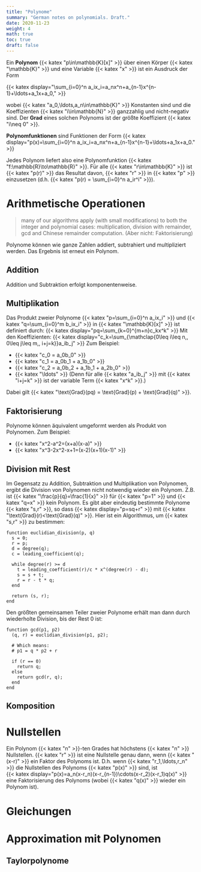 ```yaml
---
title: "Polynome"
summary: "German notes on polynomials. Draft."
date: 2020-11-23
weight: 4
math: true
toc: true
draft: false
---
```


Ein **Polynom** {{< katex "p\in\mathbb{K}[x]" >}} über einen Körper {{< katex "\mathbb{K}" >}} und eine Variable {{< katex "x" >}} ist ein Ausdruck der Form

{{< katex display="\sum_{i=0}^n a_ix_i=a_nx^n+a_{n-1}x^{n-1}+\ldots+a_1x+a_0," >}}

wobei {{< katex "a_0,\ldots,a_n\in\mathbb{K}" >}} Konstanten sind und die Koeffizienten {{< katex "i\in\mathbb{N}" >}} ganzzahlig und nicht-negativ sind. Der **Grad** eines solchen Polynoms ist der größte Koeffizient {{< katex "i\neq 0" >}}.

**Polynomfunktionen** sind Funktionen der Form
{{< katex display="p(x)=\sum_{i=0}^n a_ix_i=a_nx^n+a_{n-1}x^{n-1}+\ldots+a_1x+a_0." >}}

Jedes Polynom liefert also eine Polynomfunktion {{< katex "f:\mathbb{R}\to\mathbb{R}" >}}.
Für alle {{< katex "r\in\mathbb{K}" >}} ist {{< katex "p(r)" >}} das Resultat davon, {{< katex "r" >}} in {{< katex "p" >}} einzusetzen (d.h. {{< katex "p(r) = \sum_{i=0}^n a_ir^i" >}}).

# Arithmetische Operationen

> many of our algorithms apply (with small modifications) to both the integer and polynomial cases: multiplication, division with remainder, gcd and Chinese remainder computation.
(Aber nicht: Faktorisierung)

Polynome können wie ganze Zahlen addiert, subtrahiert und multipliziert werden. Das Ergebnis ist erneut ein Polynom.

## Addition

Addition und Subtraktion erfolgt komponentenweise.

## Multiplikation

Das Produkt zweier Polynome {{< katex "p=\sum_{i=0}^n a_ix_i" >}} und {{< katex "q=\sum_{i=0}^m b_ix_i" >}} in {{< katex "\mathbb{K}[x]" >}} ist definiert durch:
{{< katex display="pq=\sum_{k=0}^{m+n}c_kx^k" >}}
Mit den Koeffizienten:
{{< katex display="c_k=\sum_{\mathclap{0\leq i\leq n,\, 0\leq j\leq m,\, i+j=k}}a_ib_j" >}}
Zum Beispiel:
* {{< katex "c_0 = a_0b_0" >}}
* {{< katex "c_1 = a_0b_1 + a_1b_0" >}}
* {{< katex "c_2 = a_0b_2 + a_1b_1 + a_2b_0" >}}
* {{< katex "\ldots" >}}
(Denn für alle {{< katex "a_ib_j" >}} mit {{< katex "i+j=k" >}} ist der variable Term {{< katex "x^k" >}}.)

Dabei gilt {{< katex "\text{Grad}(pq) = \text{Grad}(p) + \text{Grad}(q)" >}}.

## Faktorisierung

Polynome können äquivalent umgeformt werden als Produkt von Polynomen. Zum Beispiel:

* {{< katex "x^2-a^2=(x+a)(x-a)" >}}
* {{< katex "x^3-2x^2-x+1=(x-2)(x+1)(x-1)" >}}

## Division mit Rest

Im Gegensatz zu Addition, Subtraktion und Multiplikation von Polynomen, ergibt die Division von Polynomen nicht notwendig wieder ein Polynom. Z.B. ist {{< katex "\frac{p}{q}=\frac{1}{x}" >}} für {{< katex "p=1" >}} und {{< katex "q=x" >}} kein Polynom. Es gibt aber eindeutig bestimmte Polynome {{< katex "s,r" >}}, so dass
{{< katex display="p=sq+r" >}}
mit {{< katex "\text{Grad}(r)<\text{Grad}(q)" >}}.
Hier ist ein Algorithmus, um {{< katex "s,r" >}} zu bestimmen:

```
function euclidian_division(p, q)
  s = 0;
  r = p;
  d = degree(q);
  c = leading_coefficient(q);

  while degree(r) >= d
    t = leading_coefficient(r)/c * x^(degree(r) - d);
    s = s + t;
    r = r - t * q;
  end

  return (s, r);
end
```

Den größten gemeinsamen Teiler zweier Polynome erhält man dann durch wiederholte Division, bis der Rest 0 ist:
```
function gcd(p1, p2)
  (q, r) = euclidian_division(p1, p2);

  # Which means:
  # p1 = q * p2 + r

  if (r == 0)
    return q;
  else
    return gcd(r, q);
  end
end
```

## Komposition

# Nullstellen

Ein Polynom {{< katex "n" >}}-ten Grades hat höchstens {{< katex "n" >}} Nullstellen. {{< katex "r" >}} ist eine Nullstelle genau dann, wenn {{< katex "(x-r)" >}} ein Faktor des Polynoms ist. D.h. wenn {{< katex "r_1,\ldots,r_n" >}} die Nullstellen des  Polynoms {{< katex "p(x)" >}} sind, ist  
{{< katex display="p(x)=a_n(x-r_n)(x-r_{n-1})\cdots(x-r_2)(x-r_1)q(x)" >}}
eine Faktorisierung des Polynoms (wobei {{< katex "q(x)" >}} wieder ein Polynom ist).

# Gleichungen

# Approximation mit Polynomen

## Taylorpolynome
